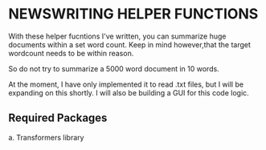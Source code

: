 <h1> NEWSWRITING HELPER FUNCTIONS </h1>
With these helper fucntions I've written, you can summarize huge documents within a set word count. Keep in mind however,that the target wordcount needs to be within reason.

So do not try to summarize a 5000 word document in 10 words.

At the moment, I have only implemented it to read .txt files, but I will be expanding on this shortly. 
I will also be building a GUI for this code logic.

<h2> Required Packages </h2>
a. Transformers library
